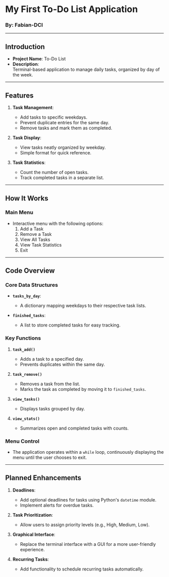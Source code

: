 # My First To-Do List Application  
### By: Fabian-DCI  

---

## Introduction  
- **Project Name**: To-Do List  
- **Description**:  
  Terminal-based application to manage daily tasks, organized by day of the week.  

---

## Features
1. **Task Management**:  
   - Add tasks to specific weekdays.  
   - Prevent duplicate entries for the same day.  
   - Remove tasks and mark them as completed.  

2. **Task Display**:  
   - View tasks neatly organized by weekday.  
   - Simple format for quick reference.  

3. **Task Statistics**:  
   - Count the number of open tasks.  
   - Track completed tasks in a separate list.  

---

## How It Works  
### Main Menu  
- Interactive menu with the following options:  
  1. Add a Task  
  2. Remove a Task  
  3. View All Tasks  
  4. View Task Statistics  
  5. Exit   

---

## Code Overview  
### Core Data Structures  
- **`tasks_by_day`**:  
  - A dictionary mapping weekdays to their respective task lists.  

- **`finished_tasks`**:  
  - A list to store completed tasks for easy tracking.  

### Key Functions  
1. **`task_add()`**  
   - Adds a task to a specified day.  
   - Prevents duplicates within the same day.  

2. **`task_remove()`**  
   - Removes a task from the list.  
   - Marks the task as completed by moving it to `finished_tasks`.  

3. **`view_tasks()`**  
   - Displays tasks grouped by day.  

4. **`view_stats()`**  
   - Summarizes open and completed tasks with counts.  

### Menu Control  
- The application operates within a `while` loop, continuously displaying the menu until the user chooses to exit.  

---

## Planned Enhancements  
1. **Deadlines**:  
   - Add optional deadlines for tasks using Python's `datetime` module.  
   - Implement alerts for overdue tasks.  

2. **Task Prioritization**:  
   - Allow users to assign priority levels (e.g., High, Medium, Low).  

3. **Graphical Interface**:  
   - Replace the terminal interface with a GUI for a more user-friendly experience.  

4. **Recurring Tasks**:  
   - Add functionality to schedule recurring tasks automatically.  
